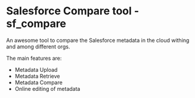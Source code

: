 
# Salesforce Compare tool - sf_compare

An awesome tool to compare the Salesforce metadata in the cloud withing and among different orgs.

The main features are:
- Metadata Upload
- Metadata Retrieve
- Metadata Compare
- Online editing of metadata
